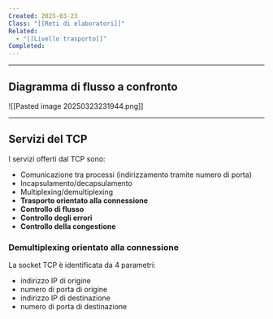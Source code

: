 ```yaml
---
Created: 2025-03-23
Class: "[[Reti di elaboratori]]"
Related:
  - "[[Livello trasporto]]"
Completed:
---
```

---
## Diagramma di flusso a confronto
![[Pasted image 20250323231944.png]]

---
## Servizi del TCP
I servizi offerti dal TCP sono:
- Comunicazione tra processi (indirizzamento tramite numero di porta)
- Incapsulamento/decapsulamento
- Multiplexing/demultiplexing
- **Trasporto orientato alla connessione**
- **Controllo di flusso**
- **Controllo degli errori**
- **Controllo della congestione**

### Demultiplexing orientato alla connessione
La socket TCP è identificata da 4 parametri:
- indirizzo IP di origine
- numero di porta di origine
- indirizzo IP di destinazione
- numero di porta di destinazione

